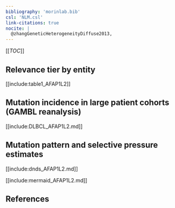 ```yaml
---
bibliography: 'morinlab.bib'
csl: 'NLM.csl'
link-citations: true
nocite: |
  @zhangGeneticHeterogeneityDiffuse2013, 
---
```


[[_TOC_]]




## Relevance tier by entity

[[include:table1_AFAP1L2]]


## Mutation incidence in large patient cohorts (GAMBL reanalysis)

[[include:DLBCL_AFAP1L2.md]]

## Mutation pattern and selective pressure estimates

[[include:dnds_AFAP1L2.md]]

[[include:mermaid_AFAP1L2.md]]

## References


